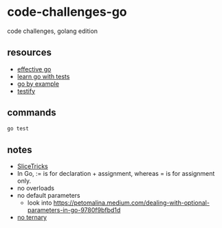 # code-challenges-go

code challenges, golang edition

## resources

- [effective go](https://go.dev/doc/effective_go#introduction)
- [learn go with tests](https://quii.gitbook.io/learn-go-with-tests/go-fundamentals/hello-world)
- [go by example](https://gobyexample.com/)
- [testify](https://github.com/stretchr/testify)

## commands

```sh
go test
```

## notes

- [SliceTricks](https://github.com/golang/go/wiki/SliceTricks)
- In Go, := is for declaration + assignment, whereas = is for assignment only.
- no overloads
- no default parameters
  - look into <https://petomalina.medium.com/dealing-with-optional-parameters-in-go-9780f9bfbd1d>
- [no ternary](https://go.dev/doc/faq#Does_Go_have_a_ternary_form)
